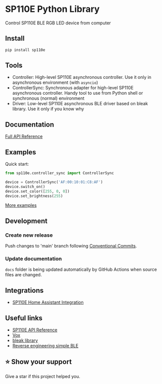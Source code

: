 # SP110E Python Library

Control SP110E BLE RGB LED device from computer

## Install

```bash
pip install sp110e
```

## Tools

- Controller: High-level SP110E asynchronous controller. Use it only in asynchronous environment (with `asyncio`)
- ControllerSync: Synchronous adapter for high-level SP110E asynchronous controller. Handy tool to use from Python shell or synchronous (normal) environment
- Driver: Low-level SP110E asynchronous BLE driver based on bleak library. Use it only if you know why

## Documentation

[Full API Reference](./docs)

## Examples

Quick start:

```python
from sp110e.controller_sync import ControllerSync

device = ControllerSync('AF:00:10:01:C8:AF')
device.switch_on()
device.set_color([255, 0, 0])
device.set_brightness(255)
```

[More examples](examples)

## Development

### Create new release

Push changes to 'main' branch following [Conventional Commits](https://www.conventionalcommits.org/en/v1.0.0/).

### Update documentation

`docs` folder is being updated automatically by GitHub Actions when source files are changed.

## Integrations

- [SP110E Home Assistant Integration](https://github.com/roslovets/SP110E-HASS)

## Useful links

- [SP110E API Reference](https://gist.github.com/mbullington/37957501a07ad065b67d4e8d39bfe012)
- [Vox](https://github.com/nguyenthuongvo/Vox)
- [bleak library](https://github.com/hbldh/bleak)
- [Reverse engineering simple BLE](http://nilhcem.com/iot/reverse-engineering-simple-bluetooth-devices)

## ⭐️ Show your support

Give a star if this project helped you.
